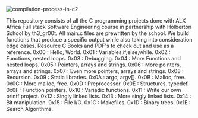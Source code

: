 ![compilation-process-in-c2](https://user-images.githubusercontent.com/105077387/226106203-f4eeb0f3-a01e-4482-b1a9-194fb6cf6018.png)

This repository consists of all the C programming projects done with ALX Africa Full stack Software Engineering course in partnership with Holberton School by th3_gr00t.
All main.c files are prewritten by the school. We build functions that produce a specific output while also taking into consideration edge cases.
Resource
C Books and PDF's to check out and use as a reference.
0x00 : Hello, World.
0x01 : Variables,if,else,while.
0x02 : Functions, nested loops.
0x03 : Debugging.
0x04 : More Functions and nested loops.
0x05 : Pointers, arrays and strings.
0x06 : More pointers, arrays and strings.
0x07 : Even more pointers, arrays and strings.
0x08 : Recursion.
0x09 : Static libraries.
0x0A : argc, argv[].
0x0B : Malloc, free.
0x0C : More malloc, free.
0x0D : Preprocessor.
0x0E : Structures, typedef.
0x0F : Function pointers.
0x10 : Variadic functions.
0x11 : Write our own printf project.
0x12 : Singly linked lists.
0x13 : More singly linked lists.
0x14 : Bit manipulation.
0x15 : File I/O.
0x1C : Makefiles.
0x1D : Binary trees.
0x1E : Search Algorithms.

